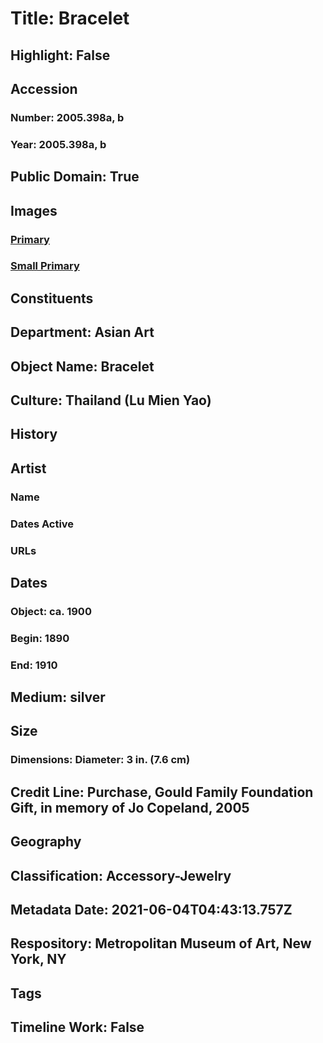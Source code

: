 # Title: Bracelet
## Highlight: False
## Accession
### Number: 2005.398a, b
### Year: 2005.398a, b
## Public Domain: True
## Images
### [Primary](https://images.metmuseum.org/CRDImages/as/original/TR.487.4ab.2005_F.jpg)
### [Small Primary](https://images.metmuseum.org/CRDImages/as/web-large/TR.487.4ab.2005_F.jpg)
## Constituents
## Department: Asian Art
## Object Name: Bracelet
## Culture: Thailand (Lu Mien Yao)
## History
## Artist
### Name
### Dates Active
### URLs
## Dates
### Object: ca. 1900
### Begin: 1890
### End: 1910
## Medium: silver
## Size
### Dimensions: Diameter: 3 in. (7.6 cm)
## Credit Line: Purchase, Gould Family Foundation Gift, in memory of Jo Copeland, 2005
## Geography
## Classification: Accessory-Jewelry
## Metadata Date: 2021-06-04T04:43:13.757Z
## Respository: Metropolitan Museum of Art, New York, NY
## Tags
## Timeline Work: False